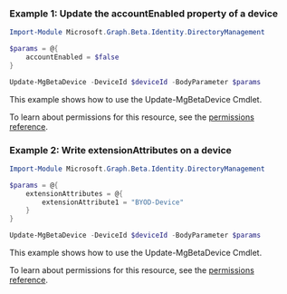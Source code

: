 ### Example 1: Update the accountEnabled property of a device

```powershellImport-Module Microsoft.Graph.Beta.Identity.DirectoryManagement

$params = @{
	accountEnabled = $false
}

Update-MgBetaDevice -DeviceId $deviceId -BodyParameter $params
```
This example shows how to use the Update-MgBetaDevice Cmdlet.
To learn about permissions for this resource, see the [permissions reference](/graph/permissions-reference).

### Example 2:  Write extensionAttributes on a device

```powershellImport-Module Microsoft.Graph.Beta.Identity.DirectoryManagement

$params = @{
	extensionAttributes = @{
		extensionAttribute1 = "BYOD-Device"
	}
}

Update-MgBetaDevice -DeviceId $deviceId -BodyParameter $params
```
This example shows how to use the Update-MgBetaDevice Cmdlet.
To learn about permissions for this resource, see the [permissions reference](/graph/permissions-reference).

